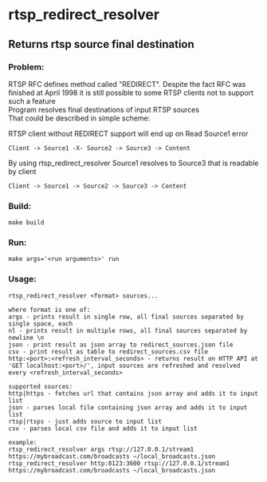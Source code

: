 # rtsp_redirect_resolver
## Returns rtsp source final destination

### Problem:
RTSP RFC defines method called "REDIRECT". Despite the fact RFC was finished at April 1998 it is still possible to some RTSP clients not to support such a feature  
Program resolves final destinations of input RTSP sources  
That could be described in simple scheme:  

RTSP client without REDIRECT support will end up on Read Source1 error

    Client -> Source1 -X- Source2 -> Source3 -> Content

By using rtsp_redirect_resolver Source1 resolves to Source3 that is readable by client

    Client -> Source1 -> Source2 -> Source3 -> Content

### Build:
    make build
### Run:
    make args='<run arguments>' run

### Usage:
    rtsp_redirect_resolver <format> sources...
    
    where format is one of:
    args - prints result in single row, all final sources separated by single space, each
    nl - prints result in multiple rows, all final sources separated by newline \n
    json - print result as json array to redirect_sources.json file
    csv - print result as table to redirect_sources.csv file
    http:<port>:<refresh_interval_seconds> - returns result on HTTP API at 'GET localhost:<port>/', input sources are refreshed and resolved every <refresh_interval_seconds>
    
    supported sources:
    http|https - fetches url that contains json array and adds it to input list
    json - parses local file containing json array and adds it to input list
    rtsp|rtsps - just adds source to input list
    csv - parses local csv file and adds it to input list
    
    example:
    rtsp_redirect_resolver args rtsp://127.0.0.1/stream1 https://mybroadcast.com/broadcasts ~/local_broadcasts.json
    rtsp_redirect_resolver http:8123:3600 rtsp://127.0.0.1/stream1 https://mybroadcast.com/broadcasts ~/local_broadcasts.json

